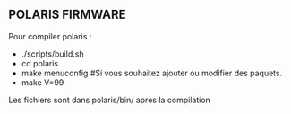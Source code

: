 ## POLARIS FIRMWARE

Pour compiler polaris :

* ./scripts/build.sh
* cd polaris
* make menuconfig #Si vous souhaitez ajouter ou modifier des paquets.
* make V=99

Les fichiers sont dans polaris/bin/ après la compilation
